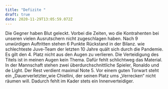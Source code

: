 ```yaml
---
title: "Defizite "
draft: true
date: 2020-11-29T13:05:59.072Z
---
```

Die Gegner haben Blut geleckt. Vorbei die Zeiten, wo die Kontrahenten bei unseren vielen Ausrutschern nicht zugeschlagen haben. Nach 9 unwürdigen Auftritten stehen 6 Punkte Rückstand in der Bilanz.  wie schlechteste Juve-Team der letzten 10 Jahre quält sich durch die Pandemie. Es gilt den 4. Platz nicht aus den Augen zu verlieren. Die Verteidigung des Titels ist in meinen Augen kein Thema. Dafür fehlt schlichtweg das Material. In der Mannschaft stehen zwei überdurchschnittliche Spieler, Ronaldo und de Light. Der Rest verdient maximal Note 5. Vor einem guten Torwart steht ein „Dauerverletzter„wie Chiellini, der seinen Platz ums „Verrecken“ nicht räumen will. Dadurch fehlt im Kader stets ein Innenverteidiger.